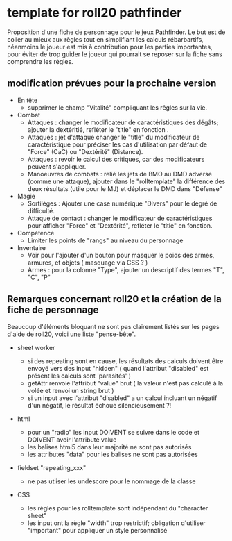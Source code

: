 # template for roll20 pathfinder
Proposition d'une fiche de personnage pour le jeux Pathfinder.
Le but est de coller au mieux aux règles tout en simplifiant les calculs rébarbartifs, néanmoins le joueur est mis à contribution pour les parties importantes, pour éviter de trop guider le joueur qui pourrait se reposer sur la fiche sans comprendre les règles.

## modification prévues pour la prochaine version
- En tête
    - supprimer le champ "Vitalité" compliquant les rêgles sur la vie.
- Combat
    - Attaques : changer le modificateur de caractéristiques des dégâts; ajouter la dextéritié, refléter le "title" en fonction .
    - Attaques : jet d'attaque changer le "title" du modificateur de caractéristique pour préciser les cas d'utilisation par défaut de "Force" (CaC) ou "Dextérité" (Distance).
    - Attaques : revoir le calcul des critiques, car des modificateurs peuvent s'appliquer.
    - Manoeuvres de combats : relié les jets de BMO au DMD adverse (comme une attaque), ajouter dans le "rolltemplate" la différence des deux résultats (utile pour le MJ) et déplacer le DMD dans "Défense"
- Magie
    - Sortilèges : Ajouter une case numérique "Divers" pour le degré de difficulté.
    - Attaque de contact : changer le modificateur de caractéristiques pour afficher "Force" et "Dextérité", refléter le "title" en fonction.
- Compétence
    - Limiter les points de "rangs" au niveau du personnage
- Inventaire
    - Voir pour l'ajouter d'un bouton pour masquer le poids des armes, armures, et objets ( masquage via CSS ? )
    - Armes : pour la colonne "Type", ajouter un descriptif des termes "T", "C", "P"
    
## Remarques concernant roll20 et la création de la fiche de personnage
Beaucoup d'éléments bloquant ne sont pas clairement listés sur les pages d'aide de roll20, voici une liste "pense-bête".

- sheet worker
    - si des repeating sont en cause, les résultats des calculs doivent être envoyé vers des input "hidden"
      ( quand l'attribut "disabled" est présent les calculs sont 'parasités' )
    - getAttr renvoie l'attribut "value" brut
      ( la valeur n'est pas calculé à la volée et renvoi un string brut )
    - si un input avec l'attribut "disabled" a un calcul incluant un négatif d'un négatif, le résultat échoue silencieusement ?!
    
- html
    - pour un "radio" les input DOIVENT se suivre dans le code et DOIVENT avoir l'attribute value
    - les balises html5 dans leur majorité ne sont pas autorisés
    - les attributes "data" pour les balises ne sont pas autorisées

- fieldset "repeating_xxx"
    - ne pas utliser les undescore pour le nommage de la classe

- CSS
    - les règles pour les rolltemplate sont indépendant du "character sheet"
    - les input ont la règle "width" trop restrictif; obligation d'utiliser "important" pour appliquer un style personnalisé
